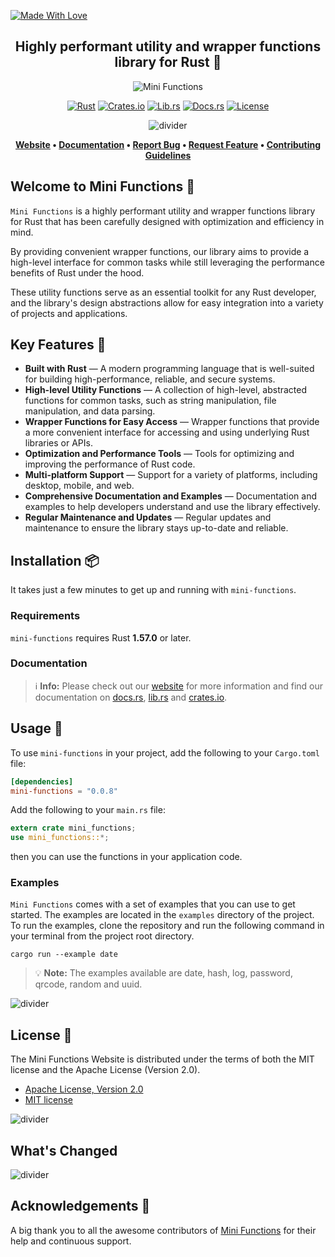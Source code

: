 [![Made With Love][mwl]][6]

<!-- markdownlint-disable MD033 -->
<center>

## Highly performant utility and wrapper functions library for Rust 🚀

![Mini Functions][banner]

[![Rust][made-with-rust-badge]][12] [![Crates.io][crates-badge]][8] [![Lib.rs][libs-badge]][10] [![Docs.rs][docs-badge]][9] [![License][license-badge]][2]

![divider][divider]

**[Website][0]
• [Documentation][9]
• [Report Bug][3]
• [Request Feature][3]
• [Contributing Guidelines][4]**

</center>

## Welcome to Mini Functions 👋

`Mini Functions` is a highly performant utility and wrapper functions library for Rust that has been carefully designed with optimization and efficiency in mind.

By providing convenient wrapper functions, our library aims to provide a high-level interface for common tasks while still leveraging the performance benefits of Rust under the hood.

These utility functions serve as an essential toolkit for any Rust developer, and the library's design abstractions allow for easy integration into a variety of projects and applications.

## Key Features 🎯

- **Built with Rust** — A modern programming language that is well-suited for building high-performance, reliable, and secure systems.
- **High-level Utility Functions** — A collection of high-level, abstracted functions for common tasks, such as string manipulation, file manipulation, and data parsing.
- **Wrapper Functions for Easy Access** — Wrapper functions that provide a more convenient interface for accessing and using underlying Rust libraries or APIs.
- **Optimization and Performance Tools** — Tools for optimizing and improving the performance of Rust code.
- **Multi-platform Support** — Support for a variety of platforms, including desktop, mobile, and web.
- **Comprehensive Documentation and Examples** — Documentation and examples to help developers understand and use the library effectively.
- **Regular Maintenance and Updates** — Regular updates and maintenance to ensure the library stays up-to-date and reliable.

## Installation 📦

It takes just a few minutes to get up and running with `mini-functions`.

### Requirements

`mini-functions` requires Rust **1.57.0** or later.

### Documentation

> ℹ️ **Info:** Please check out our [website][0] for more information and find our documentation on [docs.rs][9], [lib.rs][10] and [crates.io][8].

## Usage 📖

To use `mini-functions` in your project, add the following to your `Cargo.toml` file:

```toml
[dependencies]
mini-functions = "0.0.8"
```

Add the following to your `main.rs` file:

```rust
extern crate mini_functions;
use mini_functions::*;
```

then you can use the functions in your application code.

### Examples

`Mini Functions` comes with a set of examples that you can use to get started. The examples are located in the `examples` directory of the project. To run the examples, clone the repository and run the following command in your terminal from the project root directory.

```shell
cargo run --example date
```

> 💡 **Note:** The examples available are date, hash, log, password, qrcode, random and uuid.

![divider][divider]

## License 📜

The Mini Functions Website is distributed under the terms of both the MIT license and the Apache License (Version 2.0).

- [Apache License, Version 2.0][2]
- [MIT license][3]

![divider][divider]

## What's Changed

![divider][divider]

## Acknowledgements 💙

A big thank you to all the awesome contributors of [Mini Functions][4] for their help and continuous support.

[0]: https://minifunctions.com
[2]: http://opensource.org/licenses/MIT
[3]: https://github.com/sebastienrousseau/mini-functions/issues
[4]: https://raw.githubusercontent.com/sebastienrousseau/mini-functions/main/.github/CONTRIBUTING.md
[6]: https://github.com/sebastienrousseau/mini-functions/graphs/contributors
[8]: https://crates.io/crates/mini-functions
[9]: https://docs.rs/mini-functions
[10]: https://lib.rs/crates/mini-functions
[12]: https://www.rust-lang.org/

[banner]: https://raw.githubusercontent.com/sebastienrousseau/vault/main/assets/banners/banner-mini-functions.svg "Mini Functions - Rust 🦀"
[crates-badge]: https://img.shields.io/crates/v/mini-functions.svg?style=for-the-badge 'Crates.io'
[divider]: https://raw.githubusercontent.com/sebastienrousseau/vault/main/assets/elements/divider.svg "divider"
[docs-badge]: https://img.shields.io/docsrs/mini-functions.svg?style=for-the-badge 'Docs.rs '
[libs-badge]: https://img.shields.io/badge/lib.rs-v0.0.8-orange.svg?style=for-the-badge 'Lib.rs'
[license-badge]: https://img.shields.io/crates/l/mini-functions.svg?style=for-the-badge 'License'
[made-with-rust-badge]: https://raw.githubusercontent.com/sebastienrousseau/vault/main/assets/shields/made-with-rust.svg "Made With Rust 🦀"
[mwl]: https://raw.githubusercontent.com/sebastienrousseau/vault/main/assets/shields/made-with-love.svg "Made With Love"
